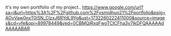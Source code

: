 it's my own portifolio of my project..
https://www.google.com/url?sa=i&url=https%3A%2F%2Fgithub.com%2Fvsmidhun21%2Fportfolio&psig=AOvVaw0nxT0jSN_ClzxJ6RYdL9Yg&ust=1732260222411000&source=images&cd=vfe&opi=89978449&ved=0CBMQjRxqFwoTCICFha3y7IkDFQAAAAAdAAAAABAR
